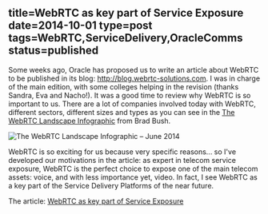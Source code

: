 title=WebRTC as key part of Service Exposure
date=2014-10-01
type=post
tags=WebRTC,ServiceDelivery,OracleComms
status=published
---------

Some weeks ago, Oracle has proposed us to write an article about WebRTC to be published in its blog: http://blog.webrtc-solutions.com. I was in charge of the main edition, with some colleges helping in the revision (thanks Sandra, Eva and Nacho!).  It was a good time to review why WebRTC is so important to us. There are a lot of companies involved today with WebRTC, different sectors, different sizes and types as you can see in the [The WebRTC Landscape Infographic](http://www.cio2cmo.com/webrtc-landscape-infographic-june-2014/) from Brad Bush.

![The WebRTC Landscape Infographic – June 2014](http://www.cio2cmo.com/wp-content/uploads/2014/06/WebRTC-Landscape-Infographic-2014-06.png)

WebRTC is so exciting for us because very specific reasons... so  I've developed our motivations in the article: as expert in telecom service exposure, WebRTC is the perfect choice to expose one of the main telecom assets: voice, and with less importance yet, video. In fact, I see WebRTC as a key part of the Service Delivery Platforms of the near future.

The article: [WebRTC as key part of Service Exposure](http://blog.webrtc-solutions.com/webrtc-as-key-part-of-service-exposure/)
